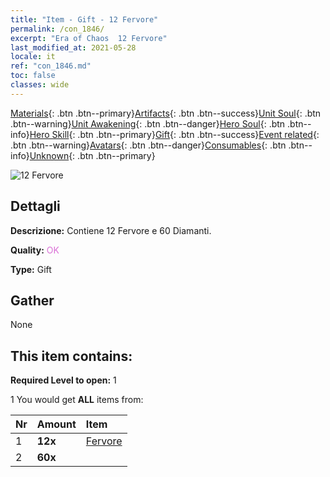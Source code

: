 ```yaml
---
title: "Item - Gift - 12 Fervore"
permalink: /con_1846/
excerpt: "Era of Chaos  12 Fervore"
last_modified_at: 2021-05-28
locale: it
ref: "con_1846.md"
toc: false
classes: wide
---
```

 [Materials](/ItemsIT/){: .btn .btn--primary}[Artifacts](/ItemsIT/Artifacts/){: .btn .btn--success}[Unit Soul](/ItemsIT/UnitSoul/){: .btn .btn--warning}[Unit Awakening](/ItemsIT/UnitAwakening/){: .btn .btn--danger}[Hero Soul](/ItemsIT/HeroSoul/){: .btn .btn--info}[Hero Skill](/ItemsIT/HeroSkill/){: .btn .btn--primary}[Gift](/ItemsIT/Gift/){: .btn .btn--success}[Event related](/ItemsIT/Events/){: .btn .btn--warning}[Avatars](/ItemsIT/Avatars/){: .btn .btn--danger}[Consumables](/ItemsIT/Consumables/){: .btn .btn--info}[Unknown](/ItemsIT/Unknown/){: .btn .btn--primary}

 ![12 Fervore](/images/t/i_907469.png)

## Dettagli
 **Descrizione:** Contiene 12 Fervore e 60 Diamanti.

 **Quality:** <span style="color: #DA70D6">OK</span>

 **Type:** Gift

## Gather

  None

## This item contains:

 **Required Level to open:** 1

 1 You would get **ALL** items  from:

  | Nr | Amount |     Item    |
  |:---|:-------|:------------|
  | 1 |  **12x** | [Fervore](/ItemsIT/con_954/) |  | 
  | 2 |  **60x** | <i class="fas fa-gem"/> |  | 
